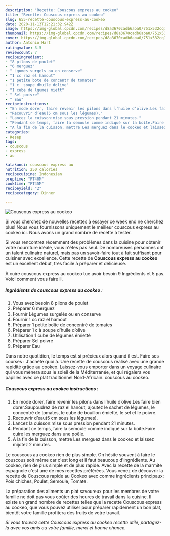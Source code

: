 ```yaml
---
description: "Recette: Couscous express au cookeo"
title: "Recette: Couscous express au cookeo"
slug: 655-recette-couscous-express-au-cookeo
date: 2020-11-13T12:21:32.942Z
image: https://img-global.cpcdn.com/recipes/d8a3670cadb6aba0/751x532cq70/couscous-express-au-cookeo-photo-principale-de-la-recette.jpg
thumbnail: https://img-global.cpcdn.com/recipes/d8a3670cadb6aba0/751x532cq70/couscous-express-au-cookeo-photo-principale-de-la-recette.jpg
cover: https://img-global.cpcdn.com/recipes/d8a3670cadb6aba0/751x532cq70/couscous-express-au-cookeo-photo-principale-de-la-recette.jpg
author: Antonio Hart
ratingvalue: 3.5
reviewcount: 7
recipeingredient:
- "8 pilons de poulet"
- "6 merguez"
- " Lgumes surgels ou en conserve"
- "1 cc raz el hamout"
- "1 petite bote de concentr de tomates"
- "1 c  soupe dhuile dolive"
- "1 cube de lgumes miett"
- " Sel poivre"
- " Eau"
recipeinstructions:
- "En mode dorer, faire revenir les pilons dans l’huile d’olive.Les faire bien dorer.Saupoudrez de raz el hanout, ajoutez le sachet de légumes, le concentré de tomates, le cube de bouillon émietté, le sel et le poivre."
- "Recouvrir d’eau(5 cm sous les légumes)."
- "Lancez la cuisson:mise sous pression pendant 21 minutes."
- "Pendant ce temps, faire la semoule comme indiqué sur la boîte.Faire cuire les merguez dans une poêle."
- "A la fin de la cuisson, mettre Les merguez dans le cookeo et laissez mijotez 2 minutes."
categories:
- Resep
tags:
- couscous
- express
- au

katakunci: couscous express au 
nutrition: 250 calories
recipecuisine: Indonesian
preptime: "PT40M"
cooktime: "PT45M"
recipeyield: "2"
recipecategory: Dinner

---
```



![Couscous express au cookeo](https://img-global.cpcdn.com/recipes/d8a3670cadb6aba0/751x532cq70/couscous-express-au-cookeo-photo-principale-de-la-recette.jpg)

Si vous cherchez de nouvelles recettes à essayer ce week end ne cherchez plus! Nous vous fournissons uniquement le meilleur couscous express au cookeo ici. Nous avons un grand nombre de recette à tester.

Si vous rencontrez récemment des problèmes dans la cuisine pour obtenir votre nourriture idéale, vous n'êtes pas seul. De nombreuses personnes ont un talent culinaire naturel, mais pas un savoir-faire tout à fait suffisant pour cuisiner avec excellence. Cette recette de <strong> Couscous express au cookeo </strong> est un excellent début, très facile à préparer et délicieuse.

<!--inarticleads1-->

À cuire couscous express au cookeo tue avoir besoin 9 Ingrédients et 5 pas. Voici comment vous faire il.

##### Ingrédients de couscous express au cookeo :

1. Vous avez besoin 8 pilons de poulet
1. Préparer 6 merguez
1. Fournir  Légumes surgelés ou en conserve
1. Fournir 1 cc raz el hamout
1. Préparer 1 petite boîte de concentré de tomates
1. Préparer 1 c à soupe d’huile d’olive
1. Utilisation 1 cube de légumes émietté
1. Préparer  Sel poivre
1. Préparer  Eau


Dans notre quotidien, le temps est si précieux alors quand il est. Faire ses courses : J&#39;achète quoi à. Une recette de couscous réalisé avec une grande rapidité grâce au cookeo. Laissez-vous emporter dans un voyage culinaire qui vous mènera sous le soleil de la Méditerranée, et qui régalera vos papilles avec ce plat traditionnel Nord-Africain. couscous au cookeo. 

<!--inarticleads2-->

##### Couscous express au cookeo instructions :

1. En mode dorer, faire revenir les pilons dans l’huile d’olive.Les faire bien dorer.Saupoudrez de raz el hanout, ajoutez le sachet de légumes, le concentré de tomates, le cube de bouillon émietté, le sel et le poivre.
1. Recouvrir d’eau(5 cm sous les légumes).
1. Lancez la cuisson:mise sous pression pendant 21 minutes.
1. Pendant ce temps, faire la semoule comme indiqué sur la boîte.Faire cuire les merguez dans une poêle.
1. A la fin de la cuisson, mettre Les merguez dans le cookeo et laissez mijotez 2 minutes.


Le couscous au cookeo rien de plus simple. On hésite souvent à faire le couscous soit même car c&#39;est long et il faut beaucoup d&#39;ingrédients. Au cookeo, rien de plus simple et de plus rapide. Avec la recette de la marmite espagnole c&#39;est une de mes recettes préférées. Vous venez de découvrir la recette de Couscous rapide au Cookeo avec comme ingrédients principaux: Pois chiches, Poulet, Semoule, Tomate. 

<!--inarticleads1-->

<p>
La préparation des aliments un plat savoureux pour les membres de votre famille ne doit pas vous coûter des heures de travail dans la cuisine. Il existe un grand nombre de recettes telles que la recette Couscous express au cookeo, que vous pouvez utiliser pour préparer rapidement un bon plat, bientôt votre famille profitera des fruits de votre travail.
</p>

<p>
<i>Si vous trouvez cette Couscous express au cookeo recette utile, partagez-la avec vos amis ou votre famille, merci et bonne chance.</i>
</p>

